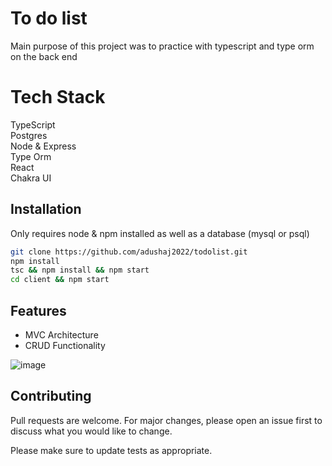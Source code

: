 # To do list

Main purpose of this project was to practice with typescript and type orm on the back end

# Tech Stack

TypeScript <br>
Postgres <br>
Node & Express <br>
Type Orm <br>
React <br>
Chakra UI <br>

## Installation

Only requires node & npm installed as well as a database (mysql or psql)

```bash
git clone https://github.com/adushaj2022/todolist.git
npm install
tsc && npm install && npm start
cd client && npm start
```

## Features
<ul>
  <li>MVC Architecture</li>
  <li>CRUD Functionality</li>
</ul>

![image](https://user-images.githubusercontent.com/47046091/115167044-ecdd0600-a083-11eb-9c54-6569254f108f.png)

## Contributing
Pull requests are welcome. For major changes, please open an issue first to discuss what you would like to change.

Please make sure to update tests as appropriate.
